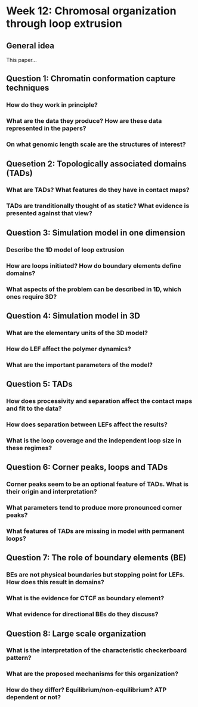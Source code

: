 # Week 12: Chromosal organization through loop extrusion

## General idea

This paper...

## Question 1: Chromatin conformation capture techniques

### How do they work in principle?

### What are the data they produce? How are these data represented in the papers?

### On what genomic length scale are the structures of interest?

## Quesetion 2: Topologically associated domains (TADs)

### What are TADs? What features do they have in contact maps?

### TADs are tranditionally thought of as static? What evidence is presented against that view?

## Question 3: Simulation model in one dimension

### Describe the 1D model of loop extrusion

### How are loops initiated? How do boundary elements define domains?

### What aspects of the problem can be described in 1D, which ones require 3D?

## Question 4: Simulation model in 3D

### What are the elementary units of the 3D model?

### How do LEF affect the polymer dynamics?

### What are the important parameters of the model?

## Question 5: TADs

### How does processivity and separation affect the contact maps and fit to the data?

### How does separation between LEFs affect the results?

### What is the loop coverage and the independent loop size in these regimes?

## Question 6: Corner peaks, loops and TADs

### Corner peaks seem to be an optional feature of TADs. What is their origin and interpretation?

### What parameters tend to produce more pronounced corner peaks?

### What features of TADs are missing in model with permanent loops?

## Question 7: The role of boundary elements (BE)

### BEs are not physical boundaries but stopping point for LEFs. How does this result in domains?

### What is the evidence for CTCF as boundary element?

### What evidence for directional BEs do they discuss?

## Question 8: Large scale organization

### What is the interpretation of the characteristic checkerboard pattern?

### What are the proposed mechanisms for this organization?

### How do they differ? Equilibrium/non-equilibrium? ATP dependent or not?

